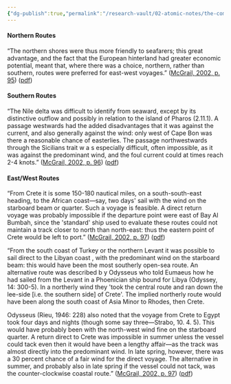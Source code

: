 ```yaml
---
{"dg-publish":true,"permalink":"/research-vault/02-atomic-notes/the-common-mediterranean-sailing-routes-dictated-by-geography-and-environment/"}
---
```


#### Northern Routes

“The northern shores were thus more friendly to seafarers; this great advantage, and the fact that the European hinterland had greater economic potential, meant that, where there was a choice, northern, rather than southern, routes were preferred for east-west voyages.” ([McGrail, 2002, p. 95](zotero://select/library/items/LVPZGRY3)) ([pdf](zotero://open-pdf/library/items/85TAQ5UC?page=95&annotation=7GKXI3JR))

#### Southern Routes

“The Nile delta was difficult to identify from seaward, except by its distinctive outflow and possibly in relation to the island of Pharos (2.11.1). A passage westwards had the added disadvantages that it was against the current, and also generally against the wind: only west of Cape Bon was there a reasonable chance of easterlies. The passage northwestwards through the Sicilians trait w a s especially difficult, often impossible, as it was against the predominant wind, and the foul current could at times reach 2-4 knots.” ([McGrail, 2002, p. 96](zotero://select/library/items/LVPZGRY3)) ([pdf](zotero://open-pdf/library/items/85TAQ5UC?page=96&annotation=5AWA2IHA))

#### East/West Routes

“From Crete it is some 150-180 nautical miles, on a south-south-east heading, to the African coast—say, two days' sail with the wind on the starboard beam or quarter. Such a voyage is feasible. A direct return voyage was probably impossible if the departure point were east of Bay Al Bumbah, since the 'standard' ship used to evaluate these routes could not maintain a track closer to north than north-east: thus the eastern point of Crete would be left to port.” ([McGrail, 2002, p. 97](zotero://select/library/items/LVPZGRY3)) ([pdf](zotero://open-pdf/library/items/85TAQ5UC?page=97&annotation=9HRK4793))

“From the south coast of Turkey or the northern Levant it was possible to sail direct to the Libyan coast , with the predominant wind on the starboard beam: this would have been the most southerly open-sea route. An alternative route was described b y Odysseus who told Eumaeus how he had sailed from the Levant in a Phoenician ship bound for Libya (Odyssey, 14: 300-5). In a northerly wind they 'took the central route and ran down the lee-side [i.e. the southern side] of Crete'. The implied northerly route would have been along the south coast of Asia Minor to Rhodes, then Crete. 

Odysseus (Rieu, 1946: 228) also noted that the voyage from Crete to Egypt took four days and nights (though some say three—Strabo, 10. 4. 5). This would have probably been with the north-west wind fine on the starboard quarter. A return direct to Crete was impossible in summer unless the vessel could tack even then it would have been a lengthy affair—as the track was almost directly into the predominant wind. In late spring, however, there was a 30 percent chance of a fair wind for the direct voyage. The alternative in summer, and probably also in late spring if the vessel could not tack, was the counter-clockwise coastal route.” ([McGrail, 2002, p. 97](zotero://select/library/items/LVPZGRY3)) ([pdf](zotero://open-pdf/library/items/85TAQ5UC?page=97&annotation=MPFPL2FV))